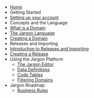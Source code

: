 <!-- for smooth navigation please use first heading in readme.md in cebab case here as an id for home-->

- [Home](/)
- Getting Started 
 - [Setting up your account](pages/setting_up_account)
- Concepts and the Language
 - [What is a Domain](pages/domains)
 - [The Jargon Language](pages/language)
 - [Creating a Domain](pages/creating_a_domain)
- Releases and Importing
 - [Introduction to Releases and Importing](pages/intro_to_releases_and_importing)
 - [Creating a Release](pages/creating_a_release)
- Using the Jargon Platform
  - [The Jargon Editor](pages/the_jargon_editor)
  - [Data Definitions](pages/data_definitions)
  - [Code Tables](pages/code_tables)
  - [Filtering Domains](pages/filtering)
- Jargon Roadmap
  - [Business Rules](/pages/business_rules)
